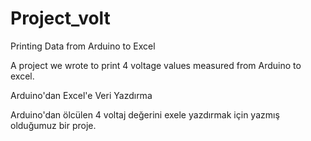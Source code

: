 # Project_volt

Printing Data from Arduino to Excel

A project we wrote to print 4 voltage values measured from Arduino to excel.

Arduino'dan Excel'e Veri Yazdırma

Arduino'dan ölcülen 4 voltaj değerini exele yazdırmak için yazmış olduğumuz bir proje.
